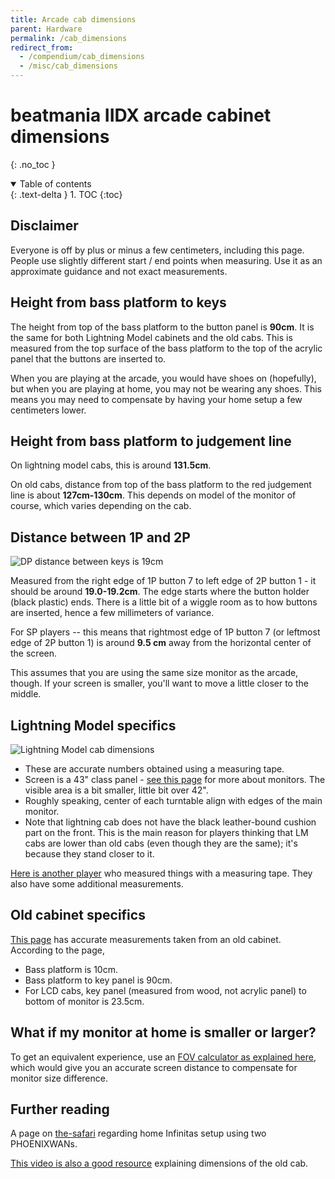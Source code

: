 ```yaml
---
title: Arcade cab dimensions
parent: Hardware
permalink: /cab_dimensions
redirect_from:
  - /compendium/cab_dimensions
  - /misc/cab_dimensions
---
```


# beatmania IIDX arcade cabinet dimensions
{: .no_toc }

<details open markdown="block">
  <summary>
    Table of contents
  </summary>
  {: .text-delta }
1. TOC
{:toc}
</details>

## Disclaimer

Everyone is off by plus or minus a few centimeters, including this page. People use slightly different start / end points when measuring. Use it as an approximate guidance and not exact measurements.

## Height from bass platform to keys

The height from top of the bass platform to the button panel is **90cm**. It is the same for both Lightning Model cabinets and the old cabs. This is measured from the top surface of the bass platform to the top of the acrylic panel that the buttons are inserted to.

When you are playing at the arcade, you would have shoes on (hopefully), but when you are playing at home, you may not be wearing any shoes. This means you may need to compensate by having your home setup a few centimeters lower.

## Height from bass platform to judgement line

On lightning model cabs, this is around **131.5cm**.

On old cabs, distance from top of the bass platform to the red judgement line is about **127cm-130cm**. This depends on model of the monitor of course, which varies depending on the cab.

## Distance between 1P and 2P

![DP distance between keys is 19cm](/assets/img/dp_distance.png)

Measured from the right edge of 1P button 7 to left edge of 2P button 1 - it should be around **19.0-19.2cm**. The edge starts where the button holder (black plastic) ends. There is a little bit of a wiggle room as to how buttons are inserted, hence a few millimeters of variance.

For SP players -- this means that rightmost edge of 1P button 7 (or leftmost edge of 2P button 1) is around **9.5 cm** away from the horizontal center of the screen.

This assumes that you are using the same size monitor as the arcade, though. If your screen is smaller, you'll want to move a little closer to the middle.

## Lightning Model specifics

![Lightning Model cab dimensions](/assets/img/lm_dimensions.png)

* These are accurate numbers obtained using a measuring tape.
* Screen is a 43" class panel - [see this page](/monitor_history) for more about monitors. The visible area is a bit smaller, little bit over 42".
* Roughly speaking, center of each turntable align with edges of the main monitor.
* Note that lightning cab does not have the black leather-bound cushion part on the front. This is the main reason for players thinking that LM cabs are lower than old cabs (even though they are the same); it's because they stand closer to it.

[Here is another player](https://mame48-g.net/%e3%80%90beatmaniaiidx-infinitasbms-%e7%ab%8b%e3%81%a1%e7%92%b0%e5%a2%83%e7%94%a8%e3%80%91%e3%83%a9%e3%82%a4%e3%83%88%e3%83%8b%e3%83%b3%e3%82%b0%e3%83%a2%e3%83%87%e3%83%ab%e7%ad%90%e4%bd%93%e5%af%b8/413/) who measured things with a measuring tape. They also have some additional measurements.

## Old cabinet specifics

[This page](http://jahhoo.ldblog.jp/archives/17971701.html) has accurate measurements taken from an old cabinet. According to the page,

* Bass platform is 10cm.
* Bass platform to key panel is 90cm.
* For LCD cabs, key panel (measured from wood, not acrylic panel) to bottom of monitor is 23.5cm.

## What if my monitor at home is smaller or larger?

To get an equivalent experience, use an [FOV calculator as explained here](/external_resources#fov-calculator), which would give you an accurate screen distance to compensate for monitor size difference.

## Further reading

A page on [the-safari](https://the-safari.com/3846) regarding home Infinitas setup using two PHOENIXWANs.

[This video is also a good resource](https://www.youtube.com/watch?v=6fDNC8ygWzE) explaining dimensions of the old cab.